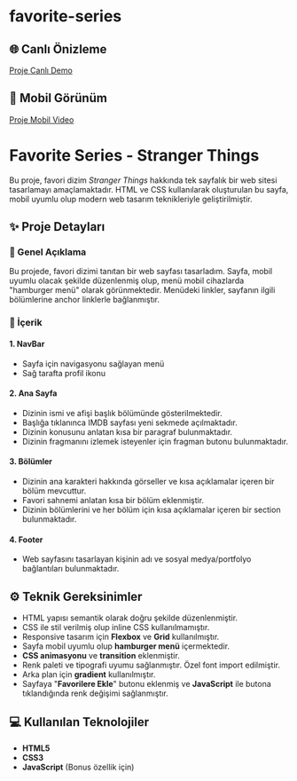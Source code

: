 # favorite-series
## 🌐 Canlı Önizleme
[Proje Canlı Demo](https://simgepolat.neocities.org/)

## 📱 Mobil Görünüm
[Proje Mobil Video](https://youtu.be/GfVUaMK0EPc?si=2_YXrQZCCRNigJmm)
# Favorite Series - Stranger Things

Bu proje, favori dizim *Stranger Things* hakkında tek sayfalık bir web sitesi tasarlamayı amaçlamaktadır. HTML ve CSS kullanılarak oluşturulan bu sayfa, mobil uyumlu olup modern web tasarım teknikleriyle geliştirilmiştir.

## ✨ Proje Detayları

### 📂 Genel Açıklama
Bu projede, favori dizimi tanıtan bir web sayfası tasarladım. Sayfa, mobil uyumlu olacak şekilde düzenlenmiş olup, menü mobil cihazlarda "hamburger menü" olarak görünmektedir. Menüdeki linkler, sayfanın ilgili bölümlerine anchor linklerle bağlanmıştır.

### 📍 İçerik
#### 1. NavBar
- Sayfa için navigasyonu sağlayan menü
- Sağ tarafta profil ikonu

#### 2. Ana Sayfa
- Dizinin ismi ve afişi başlık bölümünde gösterilmektedir.
- Başlığa tıklanınca IMDB sayfası yeni sekmede açılmaktadır.
- Dizinin konusunu anlatan kısa bir paragraf bulunmaktadır.
- Dizinin fragmanını izlemek isteyenler için fragman butonu bulunmaktadır.

#### 3. Bölümler
- Dizinin ana karakteri hakkında görseller ve kısa açıklamalar içeren bir bölüm mevcuttur.
- Favori sahnemi anlatan kısa bir bölüm eklenmiştir.
- Dizinin bölümlerini ve her bölüm için kısa açıklamalar içeren bir section bulunmaktadır.

#### 4. Footer
- Web sayfasını tasarlayan kişinin adı ve sosyal medya/portfolyo bağlantıları bulunmaktadır.

## ⚙ Teknik Gereksinimler
- HTML yapısı semantik olarak doğru şekilde düzenlenmiştir.
- CSS ile stil verilmiş olup inline CSS kullanılmamıştır.
- Responsive tasarım için **Flexbox** ve **Grid** kullanılmıştır.
- Sayfa mobil uyumlu olup **hamburger menü** içermektedir.
- **CSS animasyonu** ve **transition** eklenmiştir.
- Renk paleti ve tipografi uyumu sağlanmıştır. Özel font import edilmiştir.
- Arka plan için **gradient** kullanılmıştır.
- Sayfaya "**Favorilere Ekle**" butonu eklenmiş ve **JavaScript** ile butona tıklandığında renk değişimi sağlanmıştır.

## 💻 Kullanılan Teknolojiler
- **HTML5**
- **CSS3**
- **JavaScript** (Bonus özellik için)
